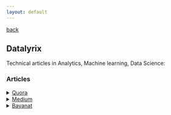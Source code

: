 ```yaml
---
layout: default
---
```

[back](./)
## Datalyrix

Technical articles in Analytics, Machine learning, Data Science:


### Articles

<details>
  <summary> <a href="https://www.quora.com/profile/Ahmed-Omar-Eissa" target="_blank">Quora</a>
 </summary>
Data Analysis is all about answering questions.so, here are my answers to quora questions.

FAQs:
Have another question?
<a href="https://twitter.com/intent/tweet?screen_name=AhmedOmarEissa&ref_src=twsrc%5Etfw" class="twitter-mention-button" data-show-count="false">tweet to @AhmedOmarEissa</a><script async src="https://platform.twitter.com/widgets.js" charset="utf-8"></script>
</details>


<details>
  <summary> <a href="https://medium.com/@hmedOmarEissa" target="_blank"> Medium</a>
 </summary>

<a href="https://medium.com/@hmedOmarEissa/takeaways-from-learning-cloud-data-engineering-83cf18116c9c" target="_blank">Takeaways from learning cloud data engineering</a>

</details>

<details>
  <summary> <a href="https://bayanat-eg.com/profile/omar/posts" target="_blank"> Bayanat</a>
 </summary>

<ul>
  
<li> <a href="https://bayanat-eg.com/%d8%a7%d8%b4%d9%87%d8%b1-%d8%a7%d9%84%d9%88%d8%b8%d8%a7%d8%a6%d9%81-%d9%81%d9%8a-%d9%85%d8%ac%d8%a7%d9%84-%d8%a7%d9%84%d8%a8%d9%8a%d8%a7%d9%86%d8%a7%d8%aa/" target="_blank">اشهر الوظائف في مجال البيانات</a> </li>

<li> <a href="https://bayanat-eg.com/%d8%a3%d8%a8%d8%af%d8%a3-%d8%a7%d8%b2%d8%a7%d9%8a%d8%9f-%d9%88%d8%a3%d8%aa%d8%b9%d9%84%d9%85-%d8%a7%d9%8a%d9%87%d8%9f/" target="_blank">أبدأ ازاي؟ وأتعلم ايه؟</a> </li>

<li> <a href="https://bayanat-eg.com/%d8%a3%d8%aa%d8%b9%d9%84%d9%85-data-visualization-%d8%a7%d8%b2%d8%a7%d9%8a%d8%9f/" target="_blank">إزاي اتعلم عرض البيانات؟ </a> </li>

<li> <a href="https://bayanat-eg.com/%d8%a7%d8%b2%d8%a7%d9%8a-%d8%a3%d8%a8%d8%af%d8%a3-%d9%81%d9%8a-%d8%a7%d9%84%d9%80-machine-learning-%d8%9f/" target="_blank">ازاي أبدأ في التعلم الألي؟ </a> </li>

<li> <a href="https://bayanat-eg.com/%d8%a3%d8%aa%d8%b9%d9%84%d9%85-%d8%a5%d8%ad%d8%b5%d8%a7%d8%a1-%d8%a7%d8%b2%d8%a7%d9%8a%d8%9f/" target="_blank">أتعلم إحصاء ازاي؟</a> </li>
</ul>

</details>
